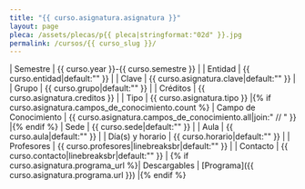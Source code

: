 ```yaml
---
title: "{{ curso.asignatura.asignatura }}"
layout: page
pleca: /assets/plecas/p{{ pleca|stringformat:"02d" }}.jpg
permalink: /cursos/{{ curso_slug }}/
---
```


| Semestre | {{ curso.year }}-{{ curso.semestre }} |
| Entidad | {{ curso.entidad|default:"" }} |
| Clave | {{ curso.asignatura.clave|default:"" }} |
| Grupo | {{ curso.grupo|default:"" }} |
| Créditos | {{ curso.asignatura.creditos }} |
| Tipo | {{ curso.asignatura.tipo }} |{% if curso.asignatura.campos_de_conocimiento.count %}
| Campo de Conocimiento | {{ curso.asignatura.campos_de_conocimiento.all|join:" // " }} |{% endif %}
| Sede | {{ curso.sede|default:"" }} |
| Aula | {{ curso.aula|default:"" }} |
| Día(s) y horario | {{ curso.horario|default:"" }} |
| Profesores | {{ curso.profesores|linebreaksbr|default:"" }} |
| Contacto | {{ curso.contacto|linebreaksbr|default:"" }} |
{% if curso.asignatura.programa_url %}| Descargables |  [Programa]({{ curso.asignatura.programa.url }}) |{% endif %}
